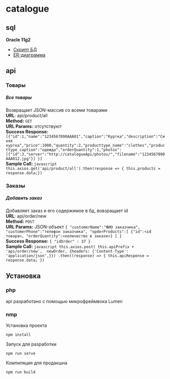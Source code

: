 # catalogue

## sql

**Oracle 11g2**  

* [Скрипт БД](./sql/db.sql)  
* [ER-диаграмма](./sql/UML_Catalogue.pdf)  

## api

### Товары

##### *Все товары*
Возвращает JSON-массив со всеми товарами   
**URL**: api/product/all  
**Method:** `GET`  
**URL Params:** отсутствуют  
**Success Response:** `[{"id":1,"name":"1234567890AAA01","caption":"Куртка","description":"Синяя куртка","price":1000,"quantity":2,"producttype_name":"clothes","producttype_caption":"одежда","orderQuantity":1,"photos":[{"id":3,"server":"http://catalogueApi/photos/","filename":"1234567890AAA012.jpg"}] }]`  
**Sample Call:** `javascript this.axios.get('api/product/all').then(response => { this.products = response.data;})`  

### Заказы

##### *Добавить заказ*
Добавляет заказ и его содержимое в бд, вовзращает id  
**URL**: api/order/new  
**Method:** `POST`  
**URL Params:** JSON-объект `{ "customerName":"ФИО заказчика", "customerPhone":"телефон заказчика", "opderProducts":[ {"id":<id товара>, "orderQuantity":<количество в заказе>} ] }`  
**Success Response:** `{ "idOrder" : 37 }`  
**Sample Call:** `javascript this.axios.post(
          this.apiPrefix + 'api/order/new', 
          newOrder,
          {headers: {'Content-Type': 'application/json',}})
          .then((response) => {
            this.apiResponse = response.data;
          })`  


## Установка

### php
api разработано с помощью микрофреймвока Lumen

### nmp
Установка проекта
```
npm install 
```

Запуск для разработки
```
npm run serve
```

Компиляция для продакшна
```
npm run build
```


